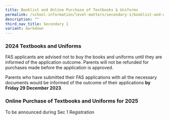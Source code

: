 ```yaml
---
title: Booklist and Online Purchase of Textbooks & Uniforms
permalink: /school-information/level-matters/secondary-1/booklist-and-online-purchase-of-textbooks-n-uniforms/
description: ""
third_nav_title: Secondary 1
variant: markdown
---
```

### 2024 Textbooks and Uniforms

FAS applicants are advised not to buy the books and uniforms until they are informed of the application outcome.  Parents will not be refunded for purchases made before the application is approved. 

Parents who have submitted their FAS applications with all the necessary documents would be informed of the outcome of their applications **by Friday 29 December 2023**.

### Online Purchase of Textbooks and Uniforms for 2025
To be announced during Sec 1 Registration